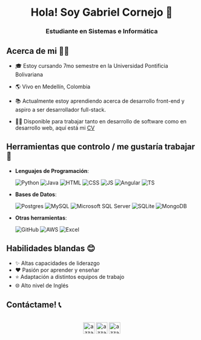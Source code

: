 <h1 align="center">Hola! Soy Gabriel Cornejo 👋</h1>

<h3 align="center">Estudiante en Sistemas e Informática</h3>

## Acerca de mi 🙋‍♂️

- 🎓 Estoy cursando 7mo semestre en la Universidad Pontificia Bolivariana

- 🌎 Vivo en Medellín, Colombia

- 📚 Actualmente estoy aprendiendo acerca de desarrollo front-end y aspiro a ser desarrollador full-stack.

- 👨‍💻 Disponible para trabajar tanto en desarrollo de software como en desarrollo web, aquí está mi [CV](https://github.com/GabrielCornejoB/GabrielCornejoB/blob/master/HV-GabrielCornejo-2023.pdf)

## Herramientas que controlo / me gustaría trabajar 🧰

- **Lenguajes de Programación**:
    
    ![Python](https://img.shields.io/badge/Python-3776AB?style=for-the-badge&logo=python&logoColor=white)
    ![Java](https://img.shields.io/badge/Java-ED8B00?style=for-the-badge&logo=java&logoColor=white)
    ![HTML](https://img.shields.io/badge/HTML5-E34F26?style=for-the-badge&logo=html5&logoColor=white)
    ![CSS](https://img.shields.io/badge/CSS3-1572B6?style=for-the-badge&logo=css3&logoColor=white)
    ![JS](https://img.shields.io/badge/JavaScript-F7DF1E?style=for-the-badge&logo=javascript&logoColor=black)
    ![Angular](https://img.shields.io/badge/Angular-DD0031?style=for-the-badge&logo=angular&logoColor=white)
    ![TS](https://img.shields.io/badge/TypeScript-007ACC?style=for-the-badge&logo=typescript&logoColor=white)

- **Bases de Datos**:

    ![Postgres](https://img.shields.io/badge/PostgreSQL-316192?style=for-the-badge&logo=postgresql&logoColor=white)
    ![MySQL](	https://img.shields.io/badge/MySQL-00000F?style=for-the-badge&logo=mysql&logoColor=white)
    ![Microsoft SQL Server](https://img.shields.io/badge/Microsoft_SQL_Server-CC2927?style=for-the-badge&logo=microsoft-sql-server&logoColor=white)
    ![SQLite](https://img.shields.io/badge/SQLite-07405E?style=for-the-badge&logo=sqlite&logoColor=white)
    ![MongoDB](https://img.shields.io/badge/MongoDB-4EA94B?style=for-the-badge&logo=mongodb&logoColor=white)
    
- **Otras herramientas**:

    ![GitHub](https://img.shields.io/badge/GitHub-100000?style=for-the-badge&logo=github&logoColor=white)
    ![AWS](https://img.shields.io/badge/Amazon_AWS-232F3E?style=for-the-badge&logo=amazon-aws&logoColor=white)
    ![Excel](https://img.shields.io/badge/Microsoft_Excel-217346?style=for-the-badge&logo=microsoft-excel&logoColor=white) 

## Habilidades blandas 😊

- ✨ Altas capacidades de liderazgo
- ❤️ Pasión por aprender y enseñar
- ⭐ Adaptación a distintos equipos de trabajo
- 🌐 Alto nivel de Inglés

## Contáctame! 📞

<p align="center">
      <br/>
      <a href="https://www.linkedin.com/in/gabriel-cornejo-a66976239/" target="blank"><img align="center"
         src="https://img.shields.io/badge/linkedin-%231DA1F2.svg?style=for-the-badge&logo=linkedin&logoColor=white"
         alt="azzar" height="30"/></a>
      <a href="mailto:gabrielcorbot@gmail.com" target="blank"><img align="center"
         src="https://img.shields.io/badge/gmail-EA4335.svg?style=for-the-badge&logo=gmail&logoColor=white"
         alt="azzar" height="30"/></a>
      <a href="https://www.instagram.com/?hl=es-la" target="blank"><img align="center"
         src="https://img.shields.io/badge/instagram-%23E4405F.svg?style=for-the-badge&logo=Instagram&logoColor=white"
         alt="azzar" height="30"/></a>
</p>

